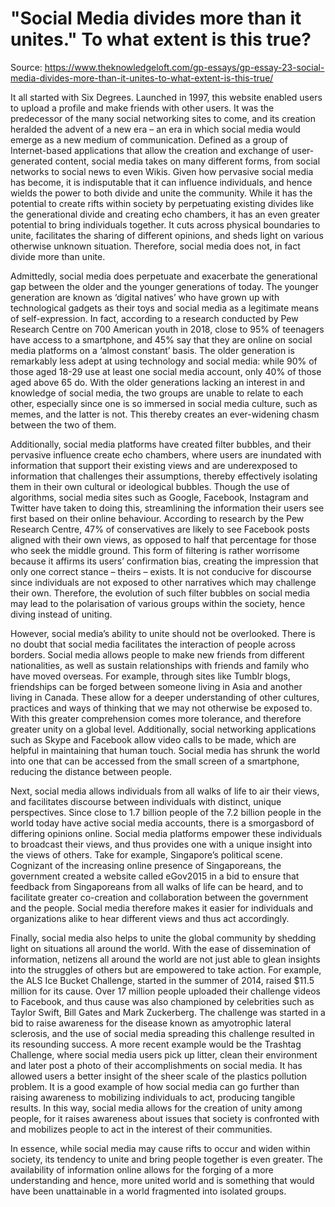 # "Social Media divides more than it unites." To what extent is this true?

Source: https://www.theknowledgeloft.com/gp-essays/gp-essay-23-social-media-divides-more-than-it-unites-to-what-extent-is-this-true/

It all started with Six Degrees. Launched in 1997, this website enabled users to upload a profile and make friends with other users. It was the predecessor of the many social networking sites to come, and its creation heralded the advent of a new era – an era in which social media would emerge as a new medium of communication. Defined as a group of Internet-based applications that allow the creation and exchange of user-generated content, social media takes on many different forms, from social networks to social news to even Wikis. Given how pervasive social media has become, it is indisputable that it can influence individuals, and hence wields the power to both divide and unite the community. While it has the potential to create rifts within society by perpetuating existing divides like the generational divide and creating echo chambers, it has an even greater potential to bring individuals together. It cuts across physical boundaries to unite, facilitates the sharing of different opinions, and sheds light on various otherwise unknown situation. Therefore, social media does not, in fact divide more than unite. 

Admittedly, social media does perpetuate and exacerbate the generational gap between the older and the younger generations of today. The younger generation are known as ‘digital natives’ who have grown up with technological gadgets as their toys and social media as a legitimate means of self-expression. In fact, according to a research conducted by Pew Research Centre on 700 American youth in 2018, close to 95% of teenagers have access to a smartphone, and 45% say that they are online on social media platforms on a ‘almost constant’ basis. The older generation is remarkably less adept at using technology and social media: while 90% of those aged 18-29 use at least one social media account, only 40% of those aged above 65 do. With the older generations lacking an interest in and knowledge of social media, the two groups are unable to relate to each other, especially since one is so immersed in social media culture, such as memes, and the latter is not. This thereby creates an ever-widening chasm between the two of them. 

Additionally, social media platforms have created filter bubbles, and their pervasive influence create echo chambers, where users are inundated with information that support their existing views and are underexposed to information that challenges their assumptions, thereby effectively isolating them in their own cultural or ideological bubbles. Though the use of algorithms, social media sites such as Google, Facebook, Instagram and Twitter have taken to doing this, streamlining the information their users see first based on their online behaviour. According to research by the Pew Research Centre, 47% of conservatives are likely to see Facebook posts aligned with their own views, as opposed to half that percentage for those who seek the middle ground. This form of filtering is rather worrisome because it affirms its users’ confirmation bias, creating the impression that only one correct stance – theirs – exists. It is not conducive for discourse since individuals are not exposed to other narratives which may challenge their own. Therefore, the evolution of such filter bubbles on social media may lead to the polarisation of various groups within the society, hence diving instead of uniting. 

However, social media’s ability to unite should not be overlooked. There is no doubt that social media facilitates the interaction of people across borders. Social media allows people to make new friends from different nationalities, as well as sustain relationships with friends and family who have moved overseas. For example, through sites like Tumblr blogs, friendships can be forged between someone living in Asia and another living in Canada. These allow for a deeper understanding of other cultures, practices and ways of thinking that we may not otherwise be exposed to. With this greater comprehension comes more tolerance, and therefore greater unity on a global level. Additionally, social networking applications such as Skype and Facebook allow video calls to be made, which are helpful in maintaining that human touch. Social media has shrunk the world into one that can be accessed from the small screen of a smartphone, reducing the distance between people.

Next, social media allows individuals from all walks of life to air their views, and facilitates discourse between individuals with distinct, unique perspectives. Since close to 1.7 billion people of the 7.2 billion people in the world today have active social media accounts, there is a smorgasbord of differing opinions online. Social media platforms empower these individuals to broadcast their views, and thus provides one with a unique insight into the views of others. Take for example, Singapore’s political scene. Cognizant of the increasing online presence of Singaporeans, the government created a website called eGov2015 in a bid to ensure that feedback from Singaporeans from all walks of life can be heard, and to facilitate greater co-creation and collaboration between the government and the people. Social media therefore makes it easier for individuals and organizations alike to hear different views and thus act accordingly. 

Finally, social media also helps to unite the global community by shedding light on situations all around the world. With the ease of dissemination of information, netizens all around the world are not just able to glean insights into the struggles of others but are empowered to take action. For example, the ALS Ice Bucket Challenge, started in the summer of 2014, raised $11.5 million for its cause. Over 17 million people uploaded their challenge videos to Facebook, and thus cause was also championed by celebrities such as Taylor Swift, Bill Gates and Mark Zuckerberg. The challenge was started in a bid to raise awareness for the disease known as amyotrophic lateral sclerosis, and the use of social media spreading this challenge resulted in its resounding success. A more recent example would be the Trashtag Challenge, where social media users pick up litter, clean their environment and later post a photo of their accomplishments on social media. It has allowed users a better insight of the sheer scale of the plastics pollution problem. It is a good example of how social media can go further than raising awareness to mobilizing individuals to act, producing tangible results. In this way, social media allows for the creation of unity among people, for it raises awareness about issues that society is confronted with and mobilizes people to act in the interest of their communities. 

In essence, while social media may cause rifts to occur and widen within society, its tendency to unite and bring people together is even greater. The availability of information online allows for the forging of a more understanding and hence, more united world and is something that would have been unattainable in a world fragmented into isolated groups. 